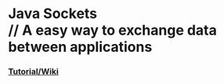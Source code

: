 # Java Sockets <br> // A easy way to exchange data between applications
### [Tutorial/Wiki](https://github.com/becauseimdavid/JavaSockets/wiki/Start "Click to open Wiki")
